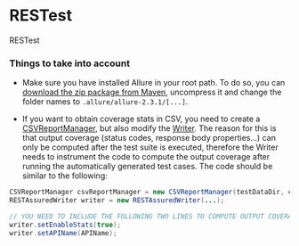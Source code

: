 # RESTest
RESTest

### Things to take into account
* Make sure you have installed Allure in your root path. To do so, you can [download the zip package from Maven](http://repo.maven.apache.org/maven2/io/qameta/allure/allure-commandline/2.12.1/allure-commandline-2.12.1.zip), uncompress it and change the folder names to ```.allure/allure-2.3.1/[...]```.

* If you want to obtain coverage stats in CSV, you need to create a [CSVReportManager](https://github.com/isa-group/RESTest/blob/master/src/main/java/es/us/isa/restest/util/CSVReportManager.java), but also modify the [Writer](https://github.com/isa-group/RESTest/blob/master/src/main/java/es/us/isa/restest/testcases/writers/RESTAssuredWriter.java). The reason for this is that output coverage (status codes, response body properties...) can only be computed after the test suite is executed, therefore the Writer needs to instrument the code to compute the output coverage after running the automatically generated test cases. The code should be similar to the following:
```java
CSVReportManager csvReportManager = new CSVReportManager(testDataDir, coverageDataDir);
RESTAssuredWriter writer = new RESTAssuredWriter(...);

// YOU NEED TO INCLUDE THE FOLLOWING TWO LINES TO COMPUTE OUTPUT COVERAGE
writer.setEnableStats(true);
writer.setAPIName(APIName);
```
